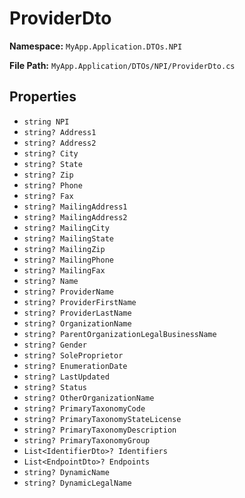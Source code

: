 # ProviderDto

**Namespace:** `MyApp.Application.DTOs.NPI`

**File Path:** `MyApp.Application/DTOs/NPI/ProviderDto.cs`

## Properties

- `string NPI`
- `string? Address1`
- `string? Address2`
- `string? City`
- `string? State`
- `string? Zip`
- `string? Phone`
- `string? Fax`
- `string? MailingAddress1`
- `string? MailingAddress2`
- `string? MailingCity`
- `string? MailingState`
- `string? MailingZip`
- `string? MailingPhone`
- `string? MailingFax`
- `string? Name`
- `string? ProviderName`
- `string? ProviderFirstName`
- `string? ProviderLastName`
- `string? OrganizationName`
- `string? ParentOrganizationLegalBusinessName`
- `string? Gender`
- `string? SoleProprietor`
- `string? EnumerationDate`
- `string? LastUpdated`
- `string? Status`
- `string? OtherOrganizationName`
- `string? PrimaryTaxonomyCode`
- `string? PrimaryTaxonomyStateLicense`
- `string? PrimaryTaxonomyDescription`
- `string? PrimaryTaxonomyGroup`
- `List<IdentifierDto>? Identifiers`
- `List<EndpointDto>? Endpoints`
- `string? DynamicName`
- `string? DynamicLegalName`


